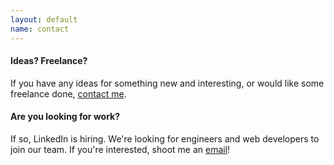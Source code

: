 ```yaml
---
layout: default
name: contact
---
```


#### Ideas? Freelance?

If you have any ideas for something new and interesting, or would like some freelance done, <a href="mailto:kirollos@gmail.com">contact me</a>.

#### Are you looking for work?

If so, LinkedIn is hiring.  We're looking for engineers and web developers to join our team.  If you're interested, shoot me an <a href="mailto:kirollos@gmail.com">email</a>!
